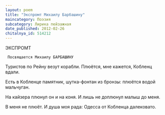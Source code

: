 ```yaml
---
layout: poem
title: "Экспромт Михаилу Барбашину"
maincategory: Поэзия
subcategory: Лирика пейзажная
date_published: 2012-02-26
chitalnya_id: 514212
---
```




ЭКСПРОМТ

     Посвящается Михаилу БАРБАШИНУ

Туристов по Рейну везут корабли.
Плюётся, мне кажется, Кобленц вдали.

Есть в Кобленце памятник, шутка-фонтан
из бронзы:  плюётся водой мальчуган.

На кайзера плюнул он и на коня.
И лишь не доплюнул малыш до меня.

В меня не плюёт. И душа моя рада:
Одесса от Кобленца далековато.






